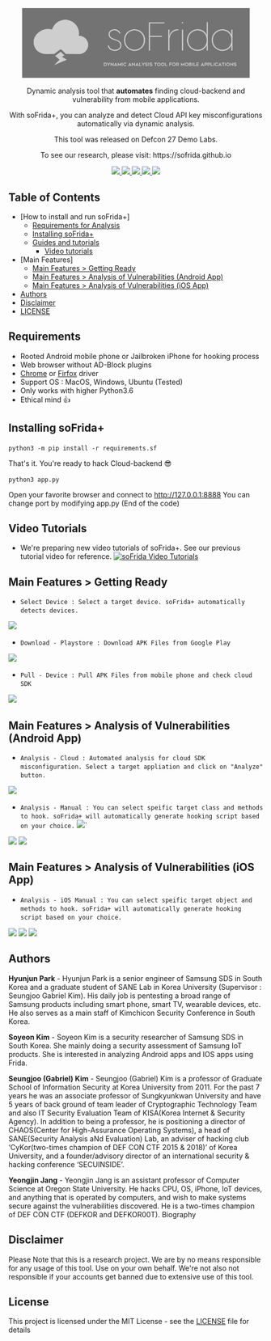 
<p align="center">
  <img src="static/README_Images/soFrida_Logo.png" width="450">
  <p align="center">Dynamic analysis tool that <b>automates</b> finding cloud-backend and vulnerability from mobile applications.<p>
 <p align="center"> With soFrida+, you can analyze and detect Cloud API key misconfigurations automatically via dynamic analysis.<P>
<p align="center">This tool was released on Defcon 27 Demo Labs.<P>
<p align="center">To see our research, please visit: https://sofrida.github.io<P>


  <p align="center">
    <a href="LICENSE">
      <img src="https://img.shields.io/badge/license-GPLv3-blue.svg" />
    </a>
    <a href="https://frida.re">
    	<img src="https://img.shields.io/badge/Powered%20by-Frida-red" />
    </a>
    <a href="https://github.com/SeleniumHQ/selenium">
      <img src="https://img.shields.io/badge/built%20with-Selenium-yellow.svg" />
    </a>
    <a href="https://www.python.org/">
    	<img src="https://img.shields.io/badge/built%20with-Python3-red.svg" />
    </a>
    <a href="https://socket.io">
    	<img src="https://img.shields.io/badge/Logging%20with-socketio-orange.svg" />
    </a>
  </p>
</p>


## Table of Contents
- [How to install and run soFrida+]
  * [Requirements for Analysis](#Requirements)
  * [Installing soFrida+](#Installing-soFrida+)
  * [Guides and tutorials](#guides)
    * [Video tutorials](#video-tutorials)
- [Main Features]
    * [Main Features > Getting Ready](#Main-Features->-Getting-Ready)
    * [Main Features > Analysis of Vulnerabilities (Android App)](#Main-Features->-Analysis-of-Vulnerabilities-(Android-App))
    * [Main Features > Analysis of Vulnerabilities (iOS App)](#Main-Features->-Analysis-of-Vulnerabilities-(iOS-App))
- [Authors](#Authors)
- [Disclaimer](#Disclaimer)
- [LICENSE](#License)


## Requirements
* Rooted Android mobile phone or Jailbroken iPhone for hooking process
* Web browser without AD-Block plugins
* [Chrome](https://chromedriver.chromium.org/downloads) or [Firfox](https://github.com/mozilla/geckodriver/releases) driver 
* Support OS : MacOS, Windows, Ubuntu (Tested)
* Only works with higher Python3.6
* Ethical mind 👍


## Installing soFrida+
```python3 -m pip install -r requirements.sf```

That's it. You're ready to hack Cloud-backend 😎

```python3 app.py```

Open your favorite browser and connect to http://127.0.0.1:8888
You can change port by modifying app.py (End of the code)


## Video Tutorials
- We're preparing new video tutorials of soFrida+. See our previous tutorial video for reference.
[![soFrida Video Tutorials](https://img.youtube.com/vi/l8B3vrJg7zk/0.jpg)](https://youtu.be/l8B3vrJg7zk "Click on to watch tutorials")


## Main Features > Getting Ready
- ```Select Device : Select a target device. soFrida+ automatically detects devices.```
<img src = 'static/README_Images/select_device.png'>


- ```Download - Playstore : Download APK Files from Google Play```
<img src = 'static/README_Images/apk_download.png'>


- ```Pull - Device : Pull APK Files from mobile phone and check cloud SDK```
<img src = 'static/README_Images/pull_device.png'>


## Main Features > Analysis of Vulnerabilities (Android App)
- ```Analysis - Cloud : Automated analysis for cloud SDK misconfiguration. Select a target appliation and click on "Analyze" button.```
<img src = 'static/README_Images/analysis_cloud_select.png'>


- ```Analysis - Manual : You can select speific target class and methods to hook. soFrida+ will automatically generate hooking script based on your choice.```
<img src = 'static/README_Images/select_class.png'>`

<img src = 'static/README_Images/select_method.png'>

<img src = 'static/README_Images/code_modification.png'>

## Main Features > Analysis of Vulnerabilities (iOS App)
- ```Analysis - iOS Manual : You can select speific target object and methods to hook. soFrida+ will automatically generate hooking script based on your choice.```
<img src = 'static/README_Images/iOS_Manual.png'>

<img src = 'static/README_Images/iOS_Object.png'>

<img src = 'static/README_Images/iOS_hook.png'>


## Authors
**Hyunjun Park** - Hyunjun Park is a senior engineer of Samsung SDS in South Korea and a graduate student of SANE Lab in Korea University (Supervisor : Seungjoo Gabriel Kim). His daily job is pentesting a broad range of Samsung products including smart phone, smart TV, wearable devices, etc. He also serves as a main staff of Kimchicon Security Conference in South Korea.

**Soyeon Kim** - Soyeon Kim is a security researcher of Samsung SDS in South Korea. She mainly doing a security assessment of Samsung IoT products. She is interested in analyzing Android apps and IOS apps using Frida.

**Seungjoo (Gabriel) Kim** - Seungjoo (Gabriel) Kim is a professor of Graduate School of Information Security at Korea University from 2011. For the past 7 years he was an associate professor of Sungkyunkwan University and have 5 years of back ground of team leader of Cryptographic Technology Team and also IT Security Evaluation Team of KISA(Korea Internet & Security Agency). In addition to being a professor, he is positioning a director of CHAOS(Center for High-Assurance Operating Systems), a head of SANE(Security Analysis aNd Evaluation) Lab, an adviser of hacking club ‘CyKor(two-times champion of DEF CON CTF 2015 & 2018)’ of Korea University, and a founder/advisory director of an international security & hacking conference ‘SECUINSIDE’. 

**Yeongjin Jang** - Yeongjin Jang is an assistant professor of Computer Science at Oregon State University. He hacks CPU, OS, iPhone, IoT devices, and anything that is operated by computers, and wish to make systems secure against the vulnerabilities discovered. He is a two-times champion of DEF CON CTF (DEFKOR and DEFKOR00T). Biography

## Disclaimer
Please Note that this is a research project. We are by no means responsible for any usage of this tool. Use on your own behalf. We're not also not responsible if your accounts get banned due to extensive use of this tool.


## License
This project is licensed under the MIT License - see the [LICENSE](LICENSE) file for details

